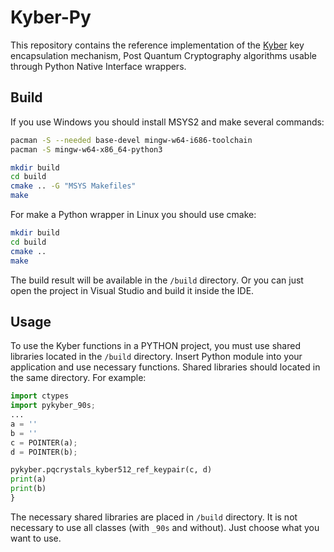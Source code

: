# Kyber-Py

This repository contains the reference implementation of the [Kyber](https://www.pq-crystals.org/kyber/) key encapsulation mechanism, Post Quantum Cryptography algorithms usable through Python Native Interface wrappers.

## Build

If you use Windows you should install MSYS2 and make several commands:
```sh
pacman -S --needed base-devel mingw-w64-i686-toolchain
pacman -S mingw-w64-x86_64-python3

mkdir build
cd build
cmake .. -G "MSYS Makefiles"
make
```
For make a Python wrapper in Linux you should use cmake:
```sh
mkdir build
cd build
cmake ..
make
```
The build result will be available in the `/build` directory.
Or you can just open the project in Visual Studio and build it inside the IDE.

## Usage

To use the Kyber functions in a PYTHON project, you must use shared libraries located in the `/build` directory.
Insert Python module into your application and use necessary functions. Shared libraries should located in the same directory. For example:

```python
import ctypes
import pykyber_90s;
...
a = ''
b = ''
c = POINTER(a);
d = POINTER(b);

pykyber.pqcrystals_kyber512_ref_keypair(c, d)
print(a)
print(b)
}
```

The necessary shared libraries are placed in `/build` directory. It is not necessary to use all classes (with `_90s` and without). Just choose what you want to use.

